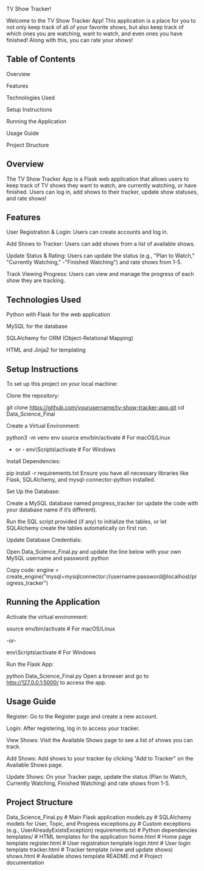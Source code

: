 TV Show Tracker!

Welcome to the TV Show Tracker App! This application is a place for you to not only keep track of all of your favorite shows, but also keep track of which ones you are watching, want to watch, and even ones you have finished! Along with this, you can rate your shows! 


Table of Contents
-------------------------

Overview

Features

Technologies Used

Setup Instructions

Running the Application

Usage Guide

Project Structure

Overview
----------------

The TV Show Tracker App is a Flask web application that allows users to keep track of TV shows they want to watch, are currently watching, or have finished. Users can log in, add shows to their tracker, update show statuses, and rate shows!

Features
----------------

User Registration & Login: Users can create accounts and log in.

Add Shows to Tracker: Users can add shows from a list of available shows.

Update Status & Rating: Users can update the status (e.g., "Plan to Watch," "Currently Watching," -"Finished Watching") and rate shows from 1-5.

Track Viewing Progress: Users can view and manage the progress of each show they are tracking.


Technologies Used
--------------------

Python with Flask for the web application

MySQL for the database

SQLAlchemy for ORM (Object-Relational Mapping)

HTML and Jinja2 for templating

Setup Instructions
--------------------

To set up this project on your local machine:

Clone the repository:

git clone https://github.com/yourusername/tv-show-tracker-app.git
cd Data_Science_Final


Create a Virtual Environment:

python3 -m venv env
source env/bin/activate  # For macOS/Linux
- or -
env\Scripts\activate  # For Windows


Install Dependencies:

pip install -r requirements.txt
Ensure you have all necessary libraries like Flask, SQLAlchemy, and mysql-connector-python installed.


Set Up the Database:

Create a MySQL database named progress_tracker (or update the code with your database name if it’s different).

Run the SQL script provided (if any) to initialize the tables, or let SQLAlchemy create the tables automatically on first run.


Update Database Credentials:

Open Data_Science_Final.py and update the line below with your own MySQL username and password:
python

Copy code:
engine = create_engine("mysql+mysqlconnector://username:password@localhost/progress_tracker")


Running the Application
--------------------------

Activate the virtual environment:

source env/bin/activate  # For macOS/Linux

-or-

env\Scripts\activate  # For Windows

Run the Flask App:

python Data_Science_Final.py
Open a browser and go to http://127.0.0.1:5000/ to access the app.

Usage Guide
-------------

Register: Go to the Register page and create a new account.

Login: After registering, log in to access your tracker.

View Shows: Visit the Available Shows page to see a list of shows you can track.

Add Shows: Add shows to your tracker by clicking "Add to Tracker" on the Available Shows page.

Update Shows: On your Tracker page, update the status (Plan to Watch, Currently Watching, Finished Watching) and rate shows from 1-5.

Project Structure
-------------------

Data_Science_Final.py     # Main Flask application
models.py                 # SQLAlchemy models for User, Topic, and Progress
exceptions.py             # Custom exceptions (e.g., UserAlreadyExistsException)
requirements.txt          # Python dependencies
templates/                # HTML templates for the application
    home.html             # Home page template
    register.html         # User registration template
    login.html            # User login template
    tracker.html          # Tracker template (view and update shows)
    shows.html            # Available shows template
README.md                 # Project documentation
